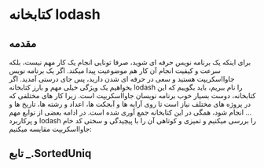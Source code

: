 # کتابخانه lodash
## مقدمه
برای اینکه یک برنامه نویس حرفه ای شوید، صرفا تونایی انجام یک کار مهم نیست، بلکه سرعت و کیفیت انجام آن کار هم موضوعیت پیدا میکند. اگر یک برنامه نویس جاوااسکریپت هستید و سعی در حرفه ای شدن دارید، پس جای درستی آمدید.
اگر بخواهیم یک ویژگی خیلی مهم و بارز کتابخانه lodash را نام ببریم، باید بگوییم که این کتابخانه، دوست بسیار خوب برنامه نویسان جاوااسکریپت است. زیرا کار های مختلفی که در پروژه های مختلف نیاز است تا روی آرایه ها و آبجکت ها، اعداد و رشته ها، تاریخ ها و ... انجام شود، همگی در این کتابخانه جمع آوری شده است. در ادامه بعضی از توابع مهم و پرکاربرد lodash را بررسی میکنیم و تمیزی و کوتاهی آن را با پیچیدگی و سختی کد خام جاوااسکریپت مقایسه میکنیم:

## تابع _.SortedUniq
